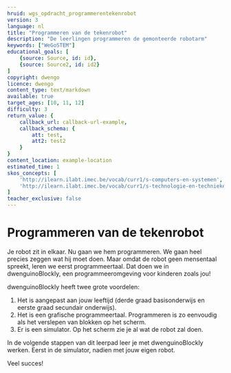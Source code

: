 ```yaml
---
hruid: wgs_opdracht_programmerentekenrobot
version: 3
language: nl
title: "Programmeren van de tekenrobot"
description: "De leerlingen programmeren de gemonteerde robotarm"
keywords: ["WeGoSTEM"]
educational_goals: [
    {source: Source, id: id}, 
    {source: Source2, id: id2}
]
copyright: dwengo
licence: dwengo
content_type: text/markdown
available: true
target_ages: [10, 11, 12]
difficulty: 3
return_value: {
    callback_url: callback-url-example,
    callback_schema: {
        att: test,
        att2: test2
    }
}
content_location: example-location
estimated_time: 1
skos_concepts: [
    'http://ilearn.ilabt.imec.be/vocab/curr1/s-computers-en-systemen', 
    'http://ilearn.ilabt.imec.be/vocab/curr1/s-technologie-en-technieken'
]
teacher_exclusive: false
---
```

# Programmeren van de tekenrobot

Je robot zit in elkaar. Nu gaan we hem programmeren. We gaan heel precies zeggen wat hij moet doen. Maar omdat de robot geen mensentaal spreekt, leren we eerst programmeertaal. Dat doen we in dwenguinoBlockly, een programmeeromgeving voor kinderen zoals jou!

dwenguinoBlockly heeft twee grote voordelen:

1. Het is aangepast aan jouw leeftijd (derde graad basisonderwijs en eerste graad secundair onderwijs).
2. Het is een grafische programmeertaal. Programmeren is zo eenvoudig als het verslepen van blokken op het scherm.
3. Er is een simulator. Op het scherm zie je al wat de robot zal doen. 

In de volgende stappen van dit leerpad leer je met dwenguinoBlockly werken. Eerst in de simulator, nadien met jouw eigen robot.

Veel succes!
